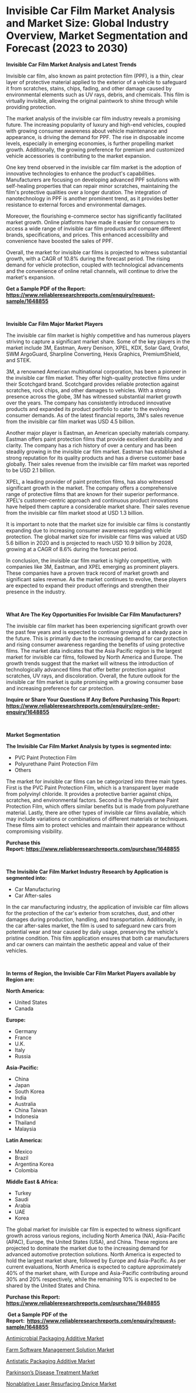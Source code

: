 <p><h1>Invisible Car Film Market Analysis and Market Size: Global Industry Overview, Market Segmentation and Forecast (2023 to 2030)</h1></p><p><strong>Invisible Car Film Market Analysis and Latest Trends</strong></p>
<p><p>Invisible car film, also known as paint protection film (PPF), is a thin, clear layer of protective material applied to the exterior of a vehicle to safeguard it from scratches, stains, chips, fading, and other damage caused by environmental elements such as UV rays, debris, and chemicals. This film is virtually invisible, allowing the original paintwork to shine through while providing protection.</p><p>The market analysis of the invisible car film industry reveals a promising future. The increasing popularity of luxury and high-end vehicles, coupled with growing consumer awareness about vehicle maintenance and appearance, is driving the demand for PPF. The rise in disposable income levels, especially in emerging economies, is further propelling market growth. Additionally, the growing preference for premium and customized vehicle accessories is contributing to the market expansion.</p><p>One key trend observed in the invisible car film market is the adoption of innovative technologies to enhance the product's capabilities. Manufacturers are focusing on developing advanced PPF solutions with self-healing properties that can repair minor scratches, maintaining the film's protective qualities over a longer duration. The integration of nanotechnology in PPF is another prominent trend, as it provides better resistance to external forces and environmental damages.</p><p>Moreover, the flourishing e-commerce sector has significantly facilitated market growth. Online platforms have made it easier for consumers to access a wide range of invisible car film products and compare different brands, specifications, and prices. This enhanced accessibility and convenience have boosted the sales of PPF.</p><p>Overall, the market for invisible car films is projected to witness substantial growth, with a CAGR of 10.8% during the forecast period. The rising demand for vehicle protection, coupled with technological advancements and the convenience of online retail channels, will continue to drive the market's expansion.</p></p>
<p><strong>Get a Sample PDF of the Report:&nbsp; <a href="https://www.reliableresearchreports.com/enquiry/request-sample/1648855">https://www.reliableresearchreports.com/enquiry/request-sample/1648855</a></strong></p>
<p>&nbsp;</p>
<p><strong>Invisible Car Film Major Market Players</strong></p>
<p><p>The invisible car film market is highly competitive and has numerous players striving to capture a significant market share. Some of the key players in the market include 3M, Eastman, Avery Denison, XPEL, KDX, Solar Gard, Orafol, SWM ArgoGuard, Sharpline Converting, Hexis Graphics, PremiumShield, and STEK. </p><p>3M, a renowned American multinational corporation, has been a pioneer in the invisible car film market. They offer high-quality protective films under their Scotchgard brand. Scotchgard provides reliable protection against scratches, rock chips, and other damages to vehicles. With a strong presence across the globe, 3M has witnessed substantial market growth over the years. The company has consistently introduced innovative products and expanded its product portfolio to cater to the evolving consumer demands. As of the latest financial reports, 3M's sales revenue from the invisible car film market was USD 4.5 billion.</p><p>Another major player is Eastman, an American specialty materials company. Eastman offers paint protection films that provide excellent durability and clarity. The company has a rich history of over a century and has been steadily growing in the invisible car film market. Eastman has established a strong reputation for its quality products and has a diverse customer base globally. Their sales revenue from the invisible car film market was reported to be USD 2.1 billion.</p><p>XPEL, a leading provider of paint protection films, has also witnessed significant growth in the market. The company offers a comprehensive range of protective films that are known for their superior performance. XPEL's customer-centric approach and continuous product innovations have helped them capture a considerable market share. Their sales revenue from the invisible car film market stood at USD 1.3 billion.</p><p>It is important to note that the market size for invisible car films is constantly expanding due to increasing consumer awareness regarding vehicle protection. The global market size for invisible car films was valued at USD 5.6 billion in 2020 and is projected to reach USD 10.9 billion by 2028, growing at a CAGR of 8.6% during the forecast period.</p><p>In conclusion, the invisible car film market is highly competitive, with companies like 3M, Eastman, and XPEL emerging as prominent players. These companies have a proven track record of market growth and significant sales revenue. As the market continues to evolve, these players are expected to expand their product offerings and strengthen their presence in the industry.</p></p>
<p>&nbsp;</p>
<p><strong>What Are The Key Opportunities For Invisible Car Film Manufacturers?</strong></p>
<p><p>The invisible car film market has been experiencing significant growth over the past few years and is expected to continue growing at a steady pace in the future. This is primarily due to the increasing demand for car protection and rising consumer awareness regarding the benefits of using protective films. The market data indicates that the Asia Pacific region is the largest market for invisible car films, followed by North America and Europe. The growth trends suggest that the market will witness the introduction of technologically advanced films that offer better protection against scratches, UV rays, and discoloration. Overall, the future outlook for the invisible car film market is quite promising with a growing consumer base and increasing preference for car protection.</p></p>
<p><strong>Inquire or Share Your Questions If Any Before Purchasing This Report: <a href="https://www.reliableresearchreports.com/enquiry/pre-order-enquiry/1648855">https://www.reliableresearchreports.com/enquiry/pre-order-enquiry/1648855</a></strong></p>
<p>&nbsp;</p>
<p><strong>Market Segmentation</strong></p>
<p><strong>The Invisible Car Film Market Analysis by types is segmented into:</strong></p>
<p><ul><li>PVC Paint Protection Film</li><li>Polyurethane Paint Protection Film</li><li>Others</li></ul></p>
<p><p>The market for invisible car films can be categorized into three main types. First is the PVC Paint Protection Film, which is a transparent layer made from polyvinyl chloride. It provides a protective barrier against chips, scratches, and environmental factors. Second is the Polyurethane Paint Protection Film, which offers similar benefits but is made from polyurethane material. Lastly, there are other types of invisible car films available, which may include variations or combinations of different materials or techniques. These films aim to protect vehicles and maintain their appearance without compromising visibility.</p></p>
<p><strong>Purchase this Report:&nbsp;<a href="https://www.reliableresearchreports.com/purchase/1648855">https://www.reliableresearchreports.com/purchase/1648855</a></strong></p>
<p>&nbsp;</p>
<p><strong>The Invisible Car Film Market Industry Research by Application is segmented into:</strong></p>
<p><ul><li>Car Manufacturing</li><li>Car After-sales</li></ul></p>
<p><p>In the car manufacturing industry, the application of invisible car film allows for the protection of the car's exterior from scratches, dust, and other damages during production, handling, and transportation. Additionally, in the car after-sales market, the film is used to safeguard new cars from potential wear and tear caused by daily usage, preserving the vehicle's pristine condition. This film application ensures that both car manufacturers and car owners can maintain the aesthetic appeal and value of their vehicles.</p></p>
<p>&nbsp;</p>
<p><strong>In terms of Region, the Invisible Car Film Market Players available by Region are:</strong></p>
<p>
    <p> <strong> North America: </strong>
        <ul>
            <li>United States</li>
            <li>Canada</li>
        </ul>
        </p> 
    <p> <strong> Europe: </strong>
        <ul>
            <li>Germany</li>
            <li>France</li>
            <li>U.K.</li>
            <li>Italy</li>
            <li>Russia</li>
        </ul>
        </p> 
    <p> <strong> Asia-Pacific: </strong>
        <ul>
            <li>China</li>
            <li>Japan</li>
            <li>South Korea</li>
            <li>India</li>
            <li>Australia</li>
            <li>China Taiwan</li>
            <li>Indonesia</li>
            <li>Thailand</li>
            <li>Malaysia</li>
        </ul>
        </p> 
    <p> <strong> Latin America: </strong>
        <ul>
            <li>Mexico</li>
            <li>Brazil</li>
            <li>Argentina Korea</li>
            <li>Colombia</li>
        </ul>
        </p> 
    <p> <strong> Middle East & Africa: </strong>
        <ul>
            <li>Turkey</li>
            <li>Saudi</li>
            <li>Arabia</li>
            <li>UAE</li>
            <li>Korea</li>
        </ul>
    </p>
    </p>
<p><p>The global market for invisible car film is expected to witness significant growth across various regions, including North America (NA), Asia-Pacific (APAC), Europe, the United States (USA), and China. These regions are projected to dominate the market due to the increasing demand for advanced automotive protection solutions. North America is expected to hold the largest market share, followed by Europe and Asia-Pacific. As per current evaluations, North America is expected to capture approximately 40% of the market share, with Europe and Asia-Pacific contributing around 30% and 20% respectively, while the remaining 10% is expected to be shared by the United States and China.</p></p>
<p><strong>Purchase this Report: <a href="https://www.reliableresearchreports.com/purchase/1648855">https://www.reliableresearchreports.com/purchase/1648855</a></strong></p>
<p>&nbsp;<strong>Get a Sample PDF of the Report:&nbsp;&nbsp;<a href="https://www.reliableresearchreports.com/enquiry/request-sample/1648855">https://www.reliableresearchreports.com/enquiry/request-sample/1648855</a></strong></p>
<p><strong></strong></p>
<p><p><a href="https://medium.com/@vrahul.reportprime/antimicrobial-packaging-additive-market-report-reveals-the-latest-trends-and-growth-opportunities-859c223c1d24">Antimicrobial Packaging Additive Market</a></p><p><a href="https://www.linkedin.com/pulse/farm-software-management-solution-market-size-share-amp/">Farm Software Management Solution Market</a></p><p><a href="https://medium.com/@charvi.reportprime/antistatic-packaging-additive-market-competitive-analysis-market-trends-and-forecast-to-2030-2d9a434e2beb">Antistatic Packaging Additive Market</a></p><p><a href="https://www.linkedin.com/pulse/parkinsonrsquos-disease-treatment-market-research-report/">Parkinson’s Disease Treatment Market</a></p><p><a href="https://github.com/amae102299/Market-Research-Report-List-1/blob/main/nonablative-laser-resurfacing-device-market.md">Nonablative Laser Resurfacing Device Market</a></p></p>
